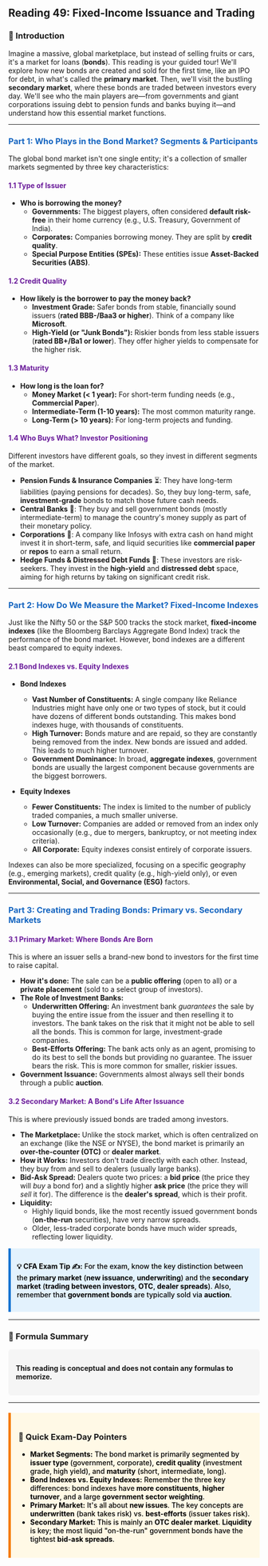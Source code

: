 ## Reading 49: Fixed-Income Issuance and Trading

### 🎯 Introduction

Imagine a massive, global marketplace, but instead of selling fruits or cars, it's a market for loans (**bonds**). This reading is your guided tour! We'll explore how new bonds are created and sold for the first time, like an IPO for debt, in what's called the **primary market**. Then, we'll visit the bustling **secondary market**, where these bonds are traded between investors every day. We'll see who the main players are—from governments and giant corporations issuing debt to pension funds and banks buying it—and understand how this essential market functions.

-----

### <span style="color: #1565C0;">Part 1: Who Plays in the Bond Market? Segments & Participants</span>

The global bond market isn't one single entity; it's a collection of smaller markets segmented by three key characteristics:

#### <span style="color: #6A1B9A;">1.1 Type of Issuer</span>
* **Who is borrowing the money?**
  * **Governments:** The biggest players, often considered **default risk-free** in their home currency (e.g., U.S. Treasury, Government of India).
  * **Corporates:** Companies borrowing money. They are split by **credit quality**.
  * **Special Purpose Entities (SPEs):** These entities issue **Asset-Backed Securities (ABS)**.

#### <span style="color: #6A1B9A;">1.2 Credit Quality</span>
* **How likely is the borrower to pay the money back?**
  * **Investment Grade:** Safer bonds from stable, financially sound issuers (**rated BBB-/Baa3 or higher**). Think of a company like **Microsoft**.
  * **High-Yield (or "Junk Bonds"):** Riskier bonds from less stable issuers (**rated BB+/Ba1 or lower**). They offer higher yields to compensate for the higher risk.

#### <span style="color: #6A1B9A;">1.3 Maturity</span>
* **How long is the loan for?**
  * **Money Market (< 1 year):** For short-term funding needs (e.g., **Commercial Paper**).
  * **Intermediate-Term (1-10 years):** The most common maturity range.
  * **Long-Term (> 10 years):** For long-term projects and funding.

#### <span style="color: #6A1B9A;">1.4 Who Buys What? Investor Positioning</span>
Different investors have different goals, so they invest in different segments of the market.

* **Pension Funds & Insurance Companies** ⏳: They have long-term liabilities (paying pensions for decades). So, they buy long-term, safe, **investment-grade** bonds to match those future cash needs.
* **Central Banks** 🏦: They buy and sell government bonds (mostly intermediate-term) to manage the country's money supply as part of their monetary policy.
* **Corporations** 💼: A company like Infosys with extra cash on hand might invest it in short-term, safe, and liquid securities like **commercial paper** or **repos** to earn a small return.
* **Hedge Funds & Distressed Debt Funds** 🦁: These investors are risk-seekers. They invest in the **high-yield** and **distressed debt** space, aiming for high returns by taking on significant credit risk.

-----

### <span style="color: #1565C0;">Part 2: How Do We Measure the Market? Fixed-Income Indexes</span>

Just like the Nifty 50 or the S&P 500 tracks the stock market, **fixed-income indexes** (like the Bloomberg Barclays Aggregate Bond Index) track the performance of the bond market. However, bond indexes are a different beast compared to equity indexes.

#### <span style="color: #6A1B9A;">2.1 Bond Indexes vs. Equity Indexes</span>

* **Bond Indexes**
  * **Vast Number of Constituents:** A single company like Reliance Industries might have only one or two types of stock, but it could have dozens of different bonds outstanding. This makes bond indexes huge, with thousands of constituents.
  * **High Turnover:** Bonds mature and are repaid, so they are constantly being removed from the index. New bonds are issued and added. This leads to much higher turnover.
  * **Government Dominance:** In broad, **aggregate indexes**, government bonds are usually the largest component because governments are the biggest borrowers.

* **Equity Indexes**
  * **Fewer Constituents:** The index is limited to the number of publicly traded companies, a much smaller universe.
  * **Low Turnover:** Companies are added or removed from an index only occasionally (e.g., due to mergers, bankruptcy, or not meeting index criteria).
  * **All Corporate:** Equity indexes consist entirely of corporate issuers.

Indexes can also be more specialized, focusing on a specific geography (e.g., emerging markets), credit quality (e.g., high-yield only), or even **Environmental, Social, and Governance (ESG)** factors.

-----

### <span style="color: #1565C0;">Part 3: Creating and Trading Bonds: Primary vs. Secondary Markets</span>

#### <span style="color: #6A1B9A;">3.1 Primary Market: Where Bonds Are Born</span>

This is where an issuer sells a brand-new bond to investors for the first time to raise capital.

* **How it's done:** The sale can be a **public offering** (open to all) or a **private placement** (sold to a select group of investors).
* **The Role of Investment Banks:**
  * **Underwritten Offering:** An investment bank *guarantees* the sale by buying the entire issue from the issuer and then reselling it to investors. The bank takes on the risk that it might not be able to sell all the bonds. This is common for large, investment-grade companies.
  * **Best-Efforts Offering:** The bank acts only as an agent, promising to do its best to sell the bonds but providing no guarantee. The issuer bears the risk. This is more common for smaller, riskier issues.
* **Government Issuance:** Governments almost always sell their bonds through a public **auction**.

#### <span style="color: #6A1B9A;">3.2 Secondary Market: A Bond's Life After Issuance</span>

This is where previously issued bonds are traded among investors.

* **The Marketplace:** Unlike the stock market, which is often centralized on an exchange (like the NSE or NYSE), the bond market is primarily an **over-the-counter (OTC)** or **dealer market**.
* **How it Works:** Investors don't trade directly with each other. Instead, they buy from and sell to dealers (usually large banks).
* **Bid-Ask Spread:** Dealers quote two prices: a **bid price** (the price they will *buy* a bond for) and a slightly higher **ask price** (the price they will *sell* it for). The difference is the **dealer's spread**, which is their profit.
* **Liquidity:**
  * Highly liquid bonds, like the most recently issued government bonds (**on-the-run** securities), have very narrow spreads.
  * Older, less-traded corporate bonds have much wider spreads, reflecting lower liquidity.

<div style="background-color: #E3F2FD; border-left: 5px solid #1976D2; padding: 12px; margin: 15px 0;">
<div style="color: #000000; font-weight: 500;">

**💡 CFA Exam Tip ✍️:** For the exam, know the key distinction between the **primary market** (**new issuance**, **underwriting**) and the **secondary market** (**trading between investors**, **OTC**, **dealer spreads**). Also, remember that **government bonds** are typically sold via **auction**.

</div>
</div>

-----

### 🧪 Formula Summary

<div style="background-color: #F5F5F5; padding: 15px; border-radius: 5px; margin: 10px 0;">

**This reading is conceptual and does not contain any formulas to memorize.**

</div>

-----

<div style="background-color: #FFF9E6; border-left: 5px solid #F57C00; padding: 15px; margin: 20px 0;">

### 🎯 Quick Exam-Day Pointers

<div style="color: #000000; font-weight: 500;">

* **Market Segments:** The bond market is primarily segmented by **issuer type** (government, corporate), **credit quality** (investment grade, high yield), and **maturity** (short, intermediate, long).
* **Bond Indexes vs. Equity Indexes:** Remember the three key differences: bond indexes have **more constituents**, **higher turnover**, and a large **government sector weighting**.
* **Primary Market:** It's all about **new issues**. The key concepts are **underwritten** (bank takes risk) vs. **best-efforts** (issuer takes risk).
* **Secondary Market:** This is mainly an **OTC dealer market**. **Liquidity** is key; the most liquid "on-the-run" government bonds have the tightest **bid-ask spreads**.

</div>
</div>